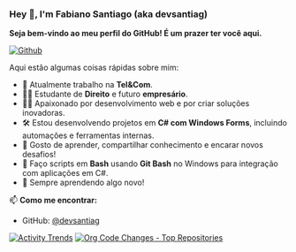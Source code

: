 ### Hey 👋, I'm Fabiano Santiago (aka devsantiag)

**Seja bem-vindo ao meu perfil do GitHub! É um prazer ter você aqui.**

[![Github](https://img.shields.io/github/followers/devsantiag?label=Follow&style=social)](https://github.com/devsantiag)

Aqui estão algumas coisas rápidas sobre mim:

- 💼 Atualmente trabalho na **Tel&Com**.
- 👨‍🎓 Estudante de **Direito** e futuro **empresário**.
- 🧑‍💻 Apaixonado por desenvolvimento web e por criar soluções inovadoras.
- 🛠️ Estou desenvolvendo projetos em **C# com Windows Forms**, incluindo automações e ferramentas internas.
- 💬 Gosto de aprender, compartilhar conhecimento e encarar novos desafios!
- 🐧 Faço scripts em **Bash** usando **Git Bash** no Windows para integração com aplicações em C#.
- 🌱 Sempre aprendendo algo novo!

📫 **Como me encontrar:**
- GitHub: [@devsantiag](https://github.com/devsantiag)


[![Activity Trends](https://next.ossinsight.io/widgets/official/compose-activity-trends/thumbnail.png?repo_id=41986369&image_size=auto)](https://next.ossinsight.io/widgets/official/compose-activity-trends?repo_id=41986369)
[![Org Code Changes - Top Repositories](https://next.ossinsight.io/widgets/official/compose-org-code-changes-top-repositories/thumbnail.png?owner_id=41986369&period=past_28_days&image_size=3x6)](https://next.ossinsight.io/widgets/official/compose-org-code-changes-top-repositories?owner_id=41986369&period=past_28_days)
